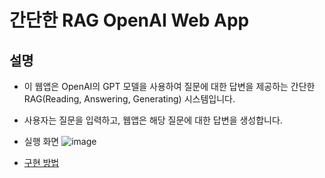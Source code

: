 # 간단한 RAG OpenAI Web App
## 설명
- 이 웹앱은 OpenAI의 GPT 모델을 사용하여 질문에 대한 답변을 제공하는 간단한 RAG(Reading, Answering, Generating) 시스템입니다.
- 사용자는 질문을 입력하고, 웹앱은 해당 질문에 대한 답변을 생성합니다.

- 실행 화면
![image](https://github.com/user-attachments/assets/e7514a04-c443-4891-8ffc-190302f018b2)

- [구현 방법](https://github.com/hachuu/developGuide/tree/main/AI/RAG/python%EC%8B%A4%EC%A0%9C%EA%B5%AC%ED%98%84)